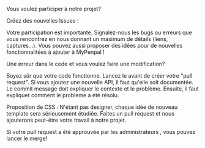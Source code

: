 
Vous voulez participer à notre projet?

Créez des nouvelles Issues :

Votre participation est importante. Signalez-nous les bugs ou erreurs que vous rencontrez en nous donnant un maximum de détails (liens,
captures...).
Vous pouvez aussi proposer des idées pour de nouvelles fonctionnalitées à ajouter à MyPenpal !

Une erreur dans le code et vous voulez faire une modification? 

Soyez sûr que votre code fonctionne. Lancez le avant de créer votre "pull request".
Si vous ajoutez une nouvelle API, il faut qu'elle soit documentée.
Le commit message doit expliquer le contexte et le problème. Ensuite, il faut expliquer comment le probleme a été résolu.

Proposition de CSS :
N'étant pas designer, chaque idée de nouveau template sera sérieusement étudiée. Faites un pull request et nous ajouterons 
peut-être votre travail à notre projet.

Si votre pull request a été approuvée par les administrateurs , vous pouvez lancer le merge!
